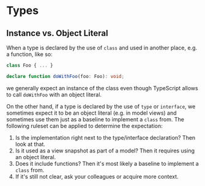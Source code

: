 # Types

## Instance vs. Object Literal

When a type is declared by the use of `class` and used in another place, e.g. a function, like so:

```ts
class Foo { ... }

declare function doWithFoo(foo: Foo): void;
```

we generally expect an instance of the class even though TypeScript allows to call `doWithFoo` with
an object literal.

On the other hand, if a type is declared by the use of `type` or `interface`, we sometimes expect it
to be an object literal (e.g. in model views) and sometimes use them just as a baseline to implement
a `class` from. The following ruleset can be applied to determine the expectation:

1. Is the implementation right next to the type/interface declaration? Then look at that.
2. Is it used as a view snapshot as part of a model? Then it requires using an object literal.
3. Does it include functions? Then it's most likely a baseline to implement a `class` from.
4. If it's still not clear, ask your colleagues or acquire more context.
